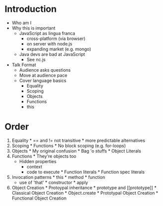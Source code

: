 # Introduction
  * Who am I
  * Why this is important
    * JavaScript as lingua franca
      * cross-platform (via browser)
      * on server with node.js
      * expanding market (e.g. mongo)
    * Java devs are bad at JavaScript
      * See nc.js
  * Talk Format
    * Audience asks questions
    * Move at audience pace
    * Cover language basics
      * Equality
      * Scoping
      * Objects
      * Functions
      * this

# Order
  1. Equality
    * == and != not transitive
    * more predictable alternatives
  2. Scoping
    * Functions
    * No block scoping (e.g. for-loops)
  3. Objects
    * My original confusion
    * Bag 'o stuffs
    * Object Literals
  4. Functions
    * They're objects too
      * Hidden properties
        * context
        * code to execute
    * Function literals
    * Function spec literals
  5. Invocation patterns
    * this
    * method
    * function
      * use of 'that'
    * constructor
    * apply
  6. Object Creation
    * Protoypal inheritance
    * prototype and [[prototype]]
    * Classical Object Creation
    * Object.create
    * Prototypal Object Creation
    * Functional Object Creation
